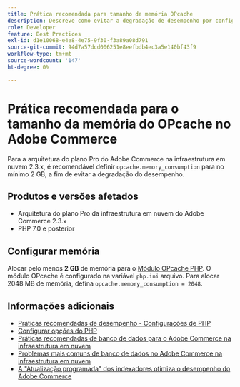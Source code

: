 ```yaml
---
title: Prática recomendada para tamanho de memória OPcache
description: Descreve como evitar a degradação de desempenho por configurações específicas de consumo de memória OPcache em projetos Adobe Commerce.
role: Developer
feature: Best Practices
exl-id: d1e10068-e4e8-4e75-9f30-f3a89a08d791
source-git-commit: 94d7a57dcd006251e8eefbdb4ec3a5e140bf43f9
workflow-type: tm+mt
source-wordcount: '147'
ht-degree: 0%

---
```


# Prática recomendada para o tamanho da memória do OPcache no Adobe Commerce

Para a arquitetura do plano Pro do Adobe Commerce na infraestrutura em nuvem 2.3.x, é recomendável definir `opcache.memory_consumption` para no mínimo 2 GB, a fim de evitar a degradação do desempenho.

## Produtos e versões afetados

* Arquitetura do plano Pro da infraestrutura em nuvem do Adobe Commerce 2.3.x
* PHP 7.0 e posterior

## Configurar memória

Alocar pelo menos **2 GB** de memória para o [Módulo OPcache PHP](https://www.php.net/manual/en/book.opcache.php). O módulo OPcache é configurado na variável `php.ini` arquivo. Para alocar 2048 MB de memória, defina `opcache.memory_consumption = 2048`.

## Informações adicionais

* [Práticas recomendadas de desempenho - Configurações de PHP](../../../performance/software.md#php-settings)
* [Configurar opções do PHP](https://devdocs.magento.com/cloud/project/project-conf-files_magento-app.html#customize-phpini-settings)
* [Práticas recomendadas de banco de dados para o Adobe Commerce na infraestrutura em nuvem](database-on-cloud.md)
* [Problemas mais comuns de banco de dados no Adobe Commerce na infraestrutura em nuvem](../maintenance/resolve-database-performance-issues.md)
* [A &quot;Atualização programada&quot; dos indexadores otimiza o desempenho do Adobe Commerce](../maintenance/indexer-configuration.md)
